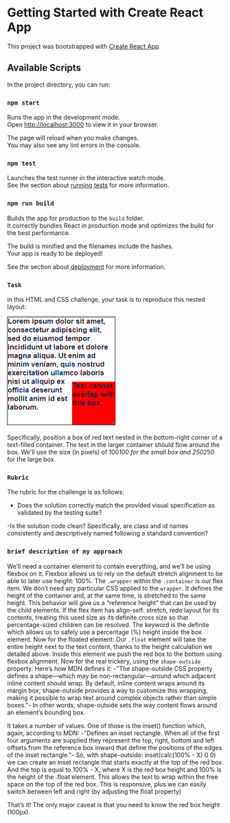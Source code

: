 # Getting Started with Create React App

This project was bootstrapped with [Create React App](https://github.com/facebook/create-react-app).

## Available Scripts

In the project directory, you can run:

### `npm start`

Runs the app in the development mode.\
Open [http://localhost:3000](http://localhost:3000) to view it in your browser.

The page will reload when you make changes.\
You may also see any lint errors in the console.

### `npm test`

Launches the test runner in the interactive watch mode.\
See the section about [running tests](https://facebook.github.io/create-react-app/docs/running-tests) for more information.

### `npm run build`

Builds the app for production to the `build` folder.\
It correctly bundles React in production mode and optimizes the build for the best performance.

The build is minified and the filenames include the hashes.\
Your app is ready to be deployed!

See the section about [deployment](https://facebook.github.io/create-react-app/docs/deployment) for more information.

### `Task`

in this HTML and CSS challenge, your task is to reproduce this nested layout:

![sample](./public/sample.PNG)

Specifically, position a box of red text nested in the bottom-right corner of a text-filled container. The text in the larger container should flow around the box. We'll use the size (in pixels) of 100*100 for the small box and 250*250 for the large box.

### `Rubric`
The rubric for the challenge is as follows:
- Does the solution correctly match the provided visual specification as validated by the testing suite?

-Is the solution code clean? Specifically, are class and id names consistently and descriptively named following a standard convention?

### `brief description of my approach`

We’ll need a container element to contain everything, and we’ll be using flexbox on it.
Flexbox allows us to rely on the
default stretch alignment to be able to later use height: 100%.
The `.wrapper` within the `.container` is our flex item. We don’t need any particular CSS applied to the `wrapper`. It defines the height of the container and, at the same time, is stretched to the same height. This behavior will give us a “reference height” that can be used by the child elements.
If the flex item has align-self: stretch, redo layout for its contents, treating this used size as its definite cross size so that percentage-sized children can be resolved.
The keyword is the definite which allows us to safely use a percentage (%) height inside the box element.
Now for the floated element:
Our `.float` element will take the entire height next to the text content, thanks to the height calculation we detailed above. Inside this element we push the red box to the bottom using flexbox alignment.
Now for the real trickery, using the `shape-outside` property. Here’s how MDN defines it:
-"The shape-outside CSS property defines a shape—which may be non-rectangular—around which adjacent inline content should wrap. By default, inline content wraps around its margin box; shape-outside provides a way to customize this wrapping, making it possible to wrap text around complex objects rather than simple boxes."-
In other words, shape-outside sets the way content flows around an element’s bounding box.

It takes a number of values. One of those is the inset() function which, again, according to MDN:
-"Defines an inset rectangle. When all of the first four arguments are supplied they represent the top, right, bottom and left offsets from the reference box inward that define the positions of the edges of the inset rectangle."-
So, with shape-outside: inset(calc(100% - X) 0 0) we can create an inset rectangle that starts exactly at the top of the red box. And the top is equal to 100% - X, where X is the red box height and 100% is the height of the .float element. This allows the text to wrap within the free space on the top of the red box. This is responsive, plus we can easily switch between left and right (by adjusting the float property)

That’s it! The only major caveat is that you need to know the red box height (100px).
